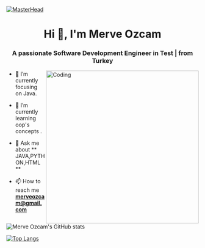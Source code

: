 
[![MasterHead](https://visme.co/blog/wp-content/uploads/2019/10/animated-presentation-software-header.gif)]()

<h1 align="center">Hi 👋, I'm Merve Ozcam</h1>
<h3 align="center">A passionate Software Development Engineer in Test | from Turkey</h3>
<img align="right" alt="Coding" width="400" src="https://external-preview.redd.it/nNfvY2LrZISn3aO3V5zzAM2pPgOH5tlsvlvtJ2XVhqI.gif?format=mp4&s=1d28fbf95cd16f943707101d77ef488c234133cf"/>

- 🔭 I’m currently focusing on Java.

- 🌱 I’m currently learning oop's concepts .

- 💬 Ask me about ** JAVA,PYTHON,HTML **

- 📫 How to reach me **merveozcam@gmail.com**

![Merve Ozcam's GitHub stats](https://github-readme-stats.vercel.app/api?username=mervezcm&theme=onedark&show_icons=true)

[![Top Langs](https://github-readme-stats.vercel.app/api/top-langs/?username=mervezcm&layout=compact)](https://github.com/mervezcm/github-readme-stats)
<!--





**mervezcm/mervezcm** is a ✨ _special_ ✨ repository because its `README.md` (this file) appears on your GitHub profile.






Here are some ideas to get you started:

- 🔭 I’m currently working on ...
- 🌱 I’m currently learning ...
- 👯 I’m looking to collaborate on ...
- 🤔 I’m looking for help with ...
- 💬 Ask me about ...
- 📫 How to reach me: ...
- 😄 Pronouns: ...
- ⚡ Fun fact: ...
-->
